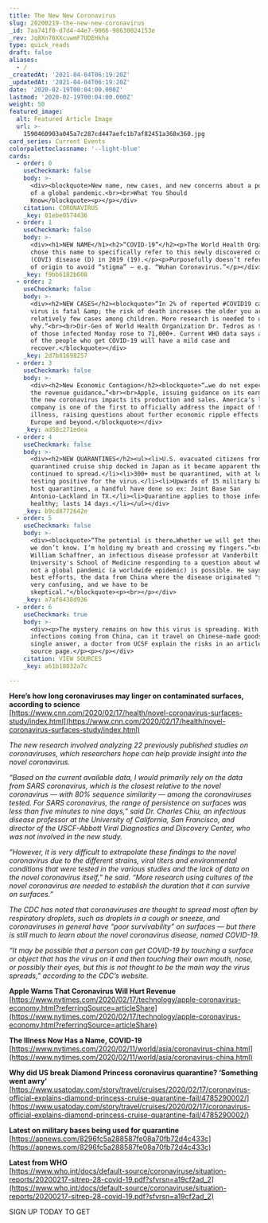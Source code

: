 ```yaml
---
title: The New New Coronavirus
slug: 20200219-the-new-new-coronavirus
_id: 7aa741f0-d7d4-44e7-9066-98630024153e
_rev: Jq8Xn76XXcuwmF7UDEHkha
type: quick_reads
draft: false
aliases:
  - /
_createdAt: '2021-04-04T06:19:20Z'
_updatedAt: '2021-04-04T06:19:20Z'
date: '2020-02-19T00:04:00.000Z'
lastmod: '2020-02-19T00:04:00.000Z'
weight: 50
featured_image:
  alt: Featured Article Image
  url: >-
    1590460903a045a7c287cd447aefc1b7af82451a360x360.jpg
card_series: Current Events
colorpaletteclassname: '--light-blue'
cards:
  - order: 0
    useCheckmark: false
    body: >-
      <div><blockquote>New name, new cases, and new concerns about a possibility
      of a global pandemic.<br><br>What You Should
      Know</blockquote><p></p></div>
    citation: CORONAVIRUS
    _key: 01ebe0574436
  - order: 1
    useCheckmark: false
    body: >-
      <div><h1>NEW NAME</h1><h2>“COVID-19”</h2><p>The World Health Organization
      chose this name to specifically refer to this newly discovered coronavirus
      (COVI) disease (D) in 2019 (19).</p><p>Purposefully doesn’t refer to place
      of origin to avoid “stigma” – e.g. “Wuhan Coronavirus.”</p></div>
    _key: f9bb6182b608
  - order: 2
    useCheckmark: false
    body: >-
      <div><h2>NEW CASES</h2><blockquote>“In 2% of reported #COVID19 cases, the
      virus is fatal &amp; the risk of death increases the older you are. We see
      relatively few cases among children. More research is needed to understand
      why.”<br><br>Dir-Gen of World Health Organization Dr. Tedros as the number
      of those infected Monday rose to 71,000+. Current WHO data says about 80%
      of the people who get COVID-19 will have a mild case and
      recover.</blockquote></div>
    _key: 2d7b81698257
  - order: 3
    useCheckmark: false
    body: >-
      <div><h2>New Economic Contagion</h2><blockquote>“…we do not expect to meet
      the revenue guidance…”<br><br>Apple, issuing guidance on its earnings, as
      the new coronavirus impacts its production and sales. America's largest
      company is one of the first to officially address the impact of the
      illness, raising questions about further economic ripple effects in Asia,
      Europe and beyond.</blockquote></div>
    _key: ad58c271edea
  - order: 4
    useCheckmark: false
    body: >-
      <div><h2>NEW QUARANTINES</h2><ul><li>U.S. evacuated citizens from a
      quarantined cruise ship docked in Japan as it became apparent the virus
      continued to spread.</li><li>300+ must be quarantined, with at least 14
      testing positive for the virus.</li><li>Upwards of 15 military bases can
      host quarantines, a handful have done so ex: Joint Base San
      Antonio-Lackland in TX.</li><li>Quarantine applies to those infected and
      healthy; lasts 14 days.</li></ul></div>
    _key: b9cd8772642e
  - order: 5
    useCheckmark: false
    body: >-
      <div><blockquote>“The potential is there…Whether we will get there or not,
      we don’t know. I’m holding my breath and crossing my fingers.”<br><br>Dr.
      William Schaffner, an infectious disease professor at Vanderbilt
      University's School of Medicine responding to a question about whether or
      not a global pandemic (a worldwide epidemic) is possible. He says despite
      best efforts, the data from China where the disease originated "still is
      very confusing, and we have to be
      skeptical."</blockquote><p><br></p></div>
    _key: a7af6438d936
  - order: 6
    useCheckmark: true
    body: >-
      <div><p>The mystery remains on how this virus is spreading. With most
      infections coming from China, can it travel on Chinese-made goods? With no
      single answer, a doctor from UCSF explain the risks in an article on our
      source page.</p><p></p></div>
    citation: VIEW SOURCES
    _key: a61b18832a7c

---
```

**Here’s how long coronaviruses may linger on contaminated surfaces, according to science**  
[https://www.cnn.com/2020/02/17/health/novel-coronavirus-surfaces-study/index.html](https://www.cnn.com/2020/02/17/health/novel-coronavirus-surfaces-study/index.html)

_The new research involved analyzing 22 previously published studies on coronaviruses, which researchers hope can help provide insight into the novel coronavirus._

_“Based on the current available data, I would primarily rely on the data from SARS coronavirus, which is the closest relative to the novel coronavirus — with 80% sequence similarity — among the coronaviruses tested. For SARS coronavirus, the range of persistence on surfaces was less than five minutes to nine days,” said Dr. Charles Chiu, an infectious disease professor at the University of California, San Francisco, and director of the USCF-Abbott Viral Diagnostics and Discovery Center, who was not involved in the new study._

_“However, it is very difficult to extrapolate these findings to the novel coronavirus due to the different strains, viral titers and environmental conditions that were tested in the various studies and the lack of data on the novel coronavirus itself,” he said. “More research using cultures of the novel coronavirus are needed to establish the duration that it can survive on surfaces.”_

_The CDC has noted that coronaviruses are thought to spread most often by respiratory droplets, such as droplets in a cough or sneeze, and coronaviruses in general have “poor survivability” on surfaces — but there is still much to learn about the novel coronavirus disease, named COVID-19._

_“It may be possible that a person can get COVID-19 by touching a surface or object that has the virus on it and then touching their own mouth, nose, or possibly their eyes, but this is not thought to be the main way the virus spreads,” according to the CDC’s website._

**Apple Warns That Coronavirus Will Hurt Revenue**  
[https://www.nytimes.com/2020/02/17/technology/apple-coronavirus-economy.html?referringSource=articleShare](https://www.nytimes.com/2020/02/17/technology/apple-coronavirus-economy.html?referringSource=articleShare)

**The Illness Now Has a Name, COVID-19**  
[https://www.nytimes.com/2020/02/11/world/asia/coronavirus-china.html](https://www.nytimes.com/2020/02/11/world/asia/coronavirus-china.html)

**Why did US break Diamond Princess coronavirus quarantine? ‘Something went awry’**  
[https://www.usatoday.com/story/travel/cruises/2020/02/17/coronavirus-official-explains-diamond-princess-cruise-quarantine-fail/4785290002/](https://www.usatoday.com/story/travel/cruises/2020/02/17/coronavirus-official-explains-diamond-princess-cruise-quarantine-fail/4785290002/)

**Latest on military bases being used for quarantine**  
[https://apnews.com/8296fc5a288587fe08a70fb72d4c433c](https://apnews.com/8296fc5a288587fe08a70fb72d4c433c)

**Latest from WHO**  
[https://www.who.int/docs/default-source/coronaviruse/situation-reports/20200217-sitrep-28-covid-19.pdf?sfvrsn=a19cf2ad_2](https://www.who.int/docs/default-source/coronaviruse/situation-reports/20200217-sitrep-28-covid-19.pdf?sfvrsn=a19cf2ad_2)

SIGN UP TODAY TO GET